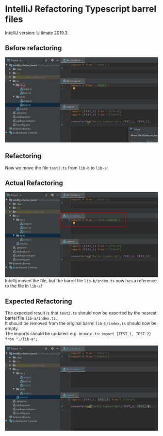 # IntelliJ Refactoring Typescript barrel files 

IntelliJ version: Ultimate 2019.3

## Before refactoring
![start](./doc/start.png)

## Refactoring
Now we move the file `test2.ts` from `lib-b` to `lib-a`:

## Actual Refactoring
![actual](./doc/actual.png)
Intellij moved the file, but the barrel file `lib-b/index.ts` now has a reference to the file in `lib-a`!

## Expected Refactoring
The expected result is that `test2.ts` should now be exported by the nearest barrel file `lib-a/index.ts`.  
It should be removed from the original barrel `lib-b/index.ts` should now be empty.  
The imports should be updated: e.g. in `main.ts`: `import {TEST_1, TEST_2} from "./lib-a";`

![expected](./doc/expected.png)
